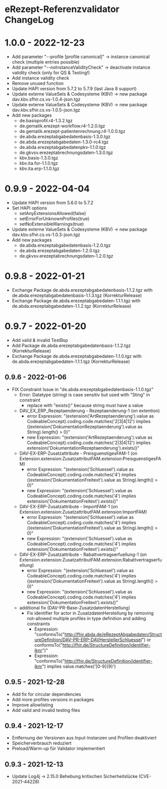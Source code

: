 # eRezept-Referenzvalidator ChangeLog

# 1.0.0 - 2022-12-23
- Add parameter "--profile [profile canonical]" -> instance canonical check (multiple entries possible)
- Add parameter "--noInstanceValidityCheck" -> deactivate instance validity check (only for QS & Testing!)
- Add instance validity check
- Remove unused function
- Update HAPI version from 5.7.2 to 5.7.9 (last Java 8 support)
- Update externe ValueSets & Codesysteme (KBV) -> new package dav.kbv.sfhir.cs.vs-1.0.4-json.tgz
- Update externe ValueSets & Codesysteme (KBV) -> new package dav.kbv.sfhir.cs.vs-1.0.5-json.tgz
- Add new packages
  - de.basisprofil.r4-1.3.2.tgz
  - de.gematik.erezept-workflow.r4-1.2.0.tgz
  - de.gematik.erezept-patientenrechnung.r4-1.0.0.tgz
  - de.abda.erezeptabgabedatenbasis-1.3.0.tgz
  - de.abda.erezeptabgabedaten-1.3.0-rc4.tgz
  - de.abda.erezeptabgabedatenpkv-1.1.0.tgz
  - de.gkvsv.erezeptabrechnungsdaten-1.3.0.tgz
  - kbv.basis-1.3.0.tgz
  - kbv.ita.for-1.1.0.tgz
  - kbv.ita.erp-1.1.0.tgz

# 0.9.9 - 2022-04-04
- Update HAPI version from 5.6.0 to 5.7.2
- Set HAPI options
  - setAnyExtensionsAllowed(false)
  - setErrorForUnknownProfiles(true)
  - setNoExtensibleWarnings(true)
- Update externe ValueSets & Codesysteme (KBV) -> new package dav.kbv.sfhir.cs.vs-1.0.3-json.tgz
- Add new packages 
  - de.abda.erezeptabgabedatenbasis-1.2.0.tgz
  - de.abda.erezeptabgabedaten-1.2.0.tgz
  - de.gkvsv.erezeptabrechnungsdaten-1.2.0.tgz


# 0.9.8 - 2022-01-21
- Exchange Package de.abda.erezeptabgabedatenbasis-1.1.2.tgz with de.abda.erezeptabgabedatenbasis-1.1.3.tgz (KorrekturRelease) 
- Exchange Package de.abda.erezeptabgabedaten-1.1.1.tgz with de.abda.erezeptabgabedaten-1.1.2.tgz (KorrekturRelease)

# 0.9.7 - 2022-01-20
- Add valid & invalid TestBsp
- Add Package de.abda.erezeptabgabedatenbasis-1.1.2.tgz (KorrekturRelease)
- Exchange Package de.abda.erezeptabgabedaten-1.1.0.tgz with de.abda.erezeptabgabedaten-1.1.1.tgz (KorrekturRelease)

## 0.9.6 - 2022-01-06
- FIX Constraint Issue in "de.abda.erezeptabgabedatenbasis-1.1.0.tgz"
  - Error: Datatype (string) is case sensitiv but used with "Sting" in constraint
    - replace with "exists()" because string must have a value
  - DAV_EX_ERP_Rezeptaenderung - Rezeptaenderung-1 (on extention)
    - error Expression: "(extension('ArtRezeptaenderung').value as CodeableConcept).coding.code.matches('2|3|4|12') implies ((extension('DokumentationRezeptaenderung').value as String).length() > 0)"
    - new Expression: "(extension('ArtRezeptaenderung').value as CodeableConcept).coding.code.matches('2|3|4|12') implies extension('DokumentationRezeptaenderung').exists()"
  - DAV-EX-ERP-Zusatzattribute - PreisguenstigesFAM-1 (on Extension.extension:ZusatzattributFAM.extension:PreisguenstigesFAM)
    - error Expression: "(extension('Schluessel').value as CodeableConcept).coding.code.matches('4') implies ((extension('DokumentationFreitext').value as String).length() > 0)"
    - new Expression: "(extension('Schluessel').value as CodeableConcept).coding.code.matches('4') implies extension('DokumentationFreitext').exists()"
  - DAV-EX-ERP-Zusatzattribute - ImportFAM-1 (on Extension.extension:ZusatzattributFAM.extension:ImportFAM)
    - error Expression: "(extension('Schluessel').value as CodeableConcept).coding.code.matches('4') implies ((extension('DokumentationFreitext').value as String).length() > 0)"
    - new Expression: "(extension('Schluessel').value as CodeableConcept).coding.code.matches('4') implies extension('DokumentationFreitext').exists()"
  - DAV-EX-ERP-Zusatzattribute - Rabattvertragserfuellung-1 (on Extension.extension:ZusatzattributFAM.extension:Rabattvertragserfuellung)
    - error Expression: "(extension('Schluessel').value as CodeableConcept).coding.code.matches('4') implies ((extension('DokumentationFreitext').value as String).length() > 0)"
    - new Expression: "(extension('Schluessel').value as CodeableConcept).coding.code.matches('4') implies extension('DokumentationFreitext').exists()"
  + additional fix (DAV-PR-Base-ZusatzdatenHerstellung)
    - Fix identifier for actor in ZusatzdatenHerstellung by removing not-allowed multiple profiles in type definition and adding constraints
      - Expression: "conformsTo("http://fhir.abda.de/eRezeptAbgabedaten/StructureDefinition/DAV-PR-ERP-DAVHerstellerSchluessel") or conformsTo("http://fhir.de/StructureDefinition/identifier-iknr")"
      - Expression: "conformsTo("http://fhir.de/StructureDefinition/identifier-iknr") implies value.matches('[0-9]{9}')

## 0.9.5 - 2021-12-28
- Add fix for circular dependencies
- Add more profiles versions in packages
- Improve allowlisting
- Add valid and invalid testing files

## 0.9.4 - 2021-12-17
- Entfernung der Versionen aus Input-Instanzen und Profilen deaktiviert
- Speicherverbrauch reduziert
- Preload/Warm-up für Validator implementiert

## 0.9.3 - 2021-12-13
- Update Log4j -> 2.15.0 Behebung kritischen Sicherheitslücke (CVE-2021-44228)
